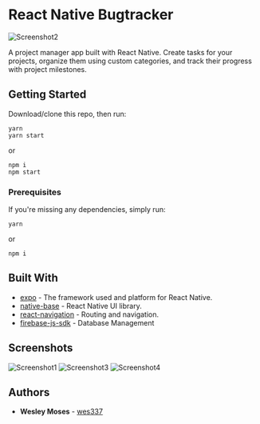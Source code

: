 # React Native Bugtracker
![Screenshot2](https://github.com/wes337/react-native-bugtracker/blob/master/screenshots/screenshot-2.png?raw=true "Screenshot 2")

A project manager app built with React Native. Create tasks for your projects, organize them using custom categories, and track their progress with project milestones.

## Getting Started

Download/clone this repo, then run:
```
yarn
yarn start
```

or

```
npm i
npm start
```

### Prerequisites

If you're missing any dependencies, simply run:

```
yarn
```
or

```
npm i
```

## Built With

* [expo](http://www.expo.io/) - The framework used and platform for React Native.
* [native-base](https://docs.nativebase.io/) - React Native UI library.
* [react-navigation](https://reactnavigation.org/docs/en/getting-started.html) - Routing and navigation.
* [firebase-js-sdk](https://github.com/firebase/firebase-js-sdk) - Database Management


## Screenshots
![Screenshot1](https://github.com/wes337/react-native-bugtracker/blob/master/screenshots/screenshot-1.png?raw=true "Screenshot 1")
![Screenshot3](https://github.com/wes337/react-native-bugtracker/blob/master/screenshots/screenshot-3.png?raw=true "Screenshot 3")
![Screenshot4](https://github.com/wes337/react-native-bugtracker/blob/master/screenshots/screenshot-4.png?raw=true "Screenshot 4")

## Authors

* **Wesley Moses** - [wes337](https://github.com/wes337)
